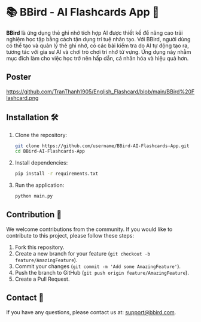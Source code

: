 # 📚 BBird - AI Flashcards App 🤖

**BBird** là ứng dụng thẻ ghi nhớ tích hợp AI được thiết kế để nâng cao trải nghiệm học tập bằng cách tận dụng trí tuệ nhân tạo. Với BBird, người dùng có thể tạo và quản lý thẻ ghi nhớ, có các bài kiểm tra do AI tự động tạo ra, tương tác với gia sư AI và chơi trò chơi trí nhớ từ vựng. Ứng dụng này nhằm mục đích làm cho việc học trở nên hấp dẫn, cá nhân hóa và hiệu quả hơn.

## Poster

https://github.com/TranThanh1905/English_Flashcard/blob/main/BBird%20Flashcard.png

## Installation 🛠️

1. Clone the repository:
    ```bash
    git clone https://github.com/username/BBird-AI-Flashcards-App.git
    cd BBird-AI-Flashcards-App
    ```

2. Install dependencies:
    ```bash
    pip install -r requirements.txt
    ```

3. Run the application:
    ```bash
    python main.py
    ```

## Contribution 🤝

We welcome contributions from the community. If you would like to contribute to this project, please follow these steps:

1. Fork this repository.
2. Create a new branch for your feature (`git checkout -b feature/AmazingFeature`).
3. Commit your changes (`git commit -m 'Add some AmazingFeature'`).
4. Push the branch to GitHub (`git push origin feature/AmazingFeature`).
5. Create a Pull Request.

## Contact 📧

If you have any questions, please contact us at: support@bbird.com.
